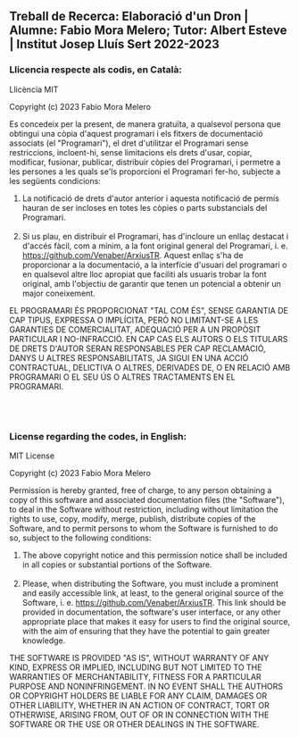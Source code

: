 ## Treball de Recerca: Elaboració d'un Dron | Alumne: Fabio Mora Melero; Tutor: Albert Esteve | Institut Josep Lluís Sert 2022-2023

### Llicencia respecte als codis, en Català:
Llicència MIT

Copyright (c) 2023 Fabio Mora Melero

Es concedeix per la present, de manera gratuïta, a qualsevol persona que obtingui una còpia
d'aquest programari i els fitxers de documentació associats (el "Programari"), el dret
d'utilitzar el Programari sense restriccions, incloent-hi, sense limitacions els drets
d'usar, copiar, modificar, fusionar, publicar, distribuir còpies del Programari, i
permetre a les persones a les quals se'ls proporcioni el Programari fer-ho, subjecte a les
següents condicions:

1. La notificació de drets d'autor anterior i aquesta notificació de permís hauran de ser
incloses en totes les còpies o parts substancials del Programari.
<br><br>
2. Si us plau, en distribuir el Programari, has d'incloure un enllaç destacat i d'accés
fàcil, com a mínim, a la font original general del Programari,
i. e. https://github.com/Venaber/ArxiusTR. Aquest enllaç s'ha de proporcionar a la
documentació, a la interfície d'usuari del programari o en qualsevol altre lloc apropiat
que faciliti als usuaris trobar la font original, amb l'objectiu de garantir que tenen
un potencial a obtenir un major coneixement.
<p>
EL PROGRAMARI ÉS PROPORCIONAT "TAL COM ÉS", SENSE GARANTIA DE CAP TIPUS, EXPRESSA O
IMPLÍCITA, PERÒ NO LIMITANT-SE A LES GARANTIES DE COMERCIALITAT, ADEQUACIÓ PER A UN
PROPÒSIT PARTICULAR I NO-INFRACCIÓ. EN CAP CAS ELS AUTORS O ELS TITULARS DE DRETS
D'AUTOR SERAN RESPONSABLES PER CAP RECLAMACIÓ, DANYS U ALTRES RESPONSABILITATS, JA
SIGUI EN UNA ACCIÓ CONTRACTUAL, DELICTIVA O ALTRES, DERIVADES DE, O EN RELACIÓ AMB
PROGRAMARI O EL SEU ÚS O ALTRES TRACTAMENTS EN EL PROGRAMARI.
</p>

<br><br>
### License regarding the codes, in English:
MIT License

Copyright (c) 2023 Fabio Mora Melero

Permission is hereby granted, free of charge, to any person obtaining a copy
of this software and associated documentation files (the "Software"), to deal
in the Software without restriction, including without limitation the rights
to use, copy, modify, merge, publish, distribute copies of the Software, and
to permit persons to whom the Software is furnished to do so, subject to the
following conditions:

1. The above copyright notice and this permission notice shall be included in all
copies or substantial portions of the Software.
<br><br>
2. Please, when distributing the Software, you must include a prominent and
easily accessible link, at least, to the general original source of the Software,
i. e. https://github.com/Venaber/ArxiusTR. This link should be provided in documentation,
the software's user interface, or any other appropriate place that makes it easy for
users to find the original source, with the aim of ensuring that they have the potential
to gain greater knowledge.

<p>
THE SOFTWARE IS PROVIDED "AS IS", WITHOUT WARRANTY OF ANY KIND, EXPRESS OR
IMPLIED, INCLUDING BUT NOT LIMITED TO THE WARRANTIES OF MERCHANTABILITY,
FITNESS FOR A PARTICULAR PURPOSE AND NONINFRINGEMENT. IN NO EVENT SHALL THE
AUTHORS OR COPYRIGHT HOLDERS BE LIABLE FOR ANY CLAIM, DAMAGES OR OTHER
LIABILITY, WHETHER IN AN ACTION OF CONTRACT, TORT OR OTHERWISE, ARISING FROM,
OUT OF OR IN CONNECTION WITH THE SOFTWARE OR THE USE OR OTHER DEALINGS IN THE
SOFTWARE.
</p>